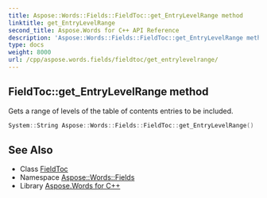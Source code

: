 ```yaml
---
title: Aspose::Words::Fields::FieldToc::get_EntryLevelRange method
linktitle: get_EntryLevelRange
second_title: Aspose.Words for C++ API Reference
description: 'Aspose::Words::Fields::FieldToc::get_EntryLevelRange method. Gets a range of levels of the table of contents entries to be included in C++.'
type: docs
weight: 8000
url: /cpp/aspose.words.fields/fieldtoc/get_entrylevelrange/
---
```

## FieldToc::get_EntryLevelRange method


Gets a range of levels of the table of contents entries to be included.

```cpp
System::String Aspose::Words::Fields::FieldToc::get_EntryLevelRange()
```

## See Also

* Class [FieldToc](../)
* Namespace [Aspose::Words::Fields](../../)
* Library [Aspose.Words for C++](../../../)
